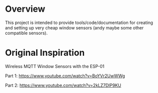 # Overview
This project is intended to provide tools/code/documentation for creating and setting up very cheap window sensors (andy maybe some other compatible sensors).


# Original Inspiration
Wireless MQTT Window Sensors with the ESP-01

Part 1: https://www.youtube.com/watch?v=BoYVr2UwWWg

Part 2: https://www.youtube.com/watch?v=2kLZ7DlP9KU

